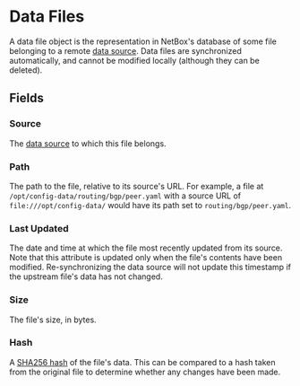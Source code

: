 # Data Files

A data file object is the representation in NetBox's database of some file belonging to a remote [data source](./datasource.md). Data files are synchronized automatically, and cannot be modified locally (although they can be deleted).

## Fields

### Source

The [data source](./datasource.md) to which this file belongs.

### Path

The path to the file, relative to its source's URL. For example, a file at `/opt/config-data/routing/bgp/peer.yaml` with a source URL of `file:///opt/config-data/` would have its path set to `routing/bgp/peer.yaml`.

### Last Updated

The date and time at which the file most recently updated from its source. Note that this attribute is updated only when the file's contents have been modified. Re-synchronizing the data source will not update this timestamp if the upstream file's data has not changed.

### Size

The file's size, in bytes.

### Hash

A [SHA256 hash](https://en.wikipedia.org/wiki/SHA-2) of the file's data. This can be compared to a hash taken from the original file to determine whether any changes have been made.

